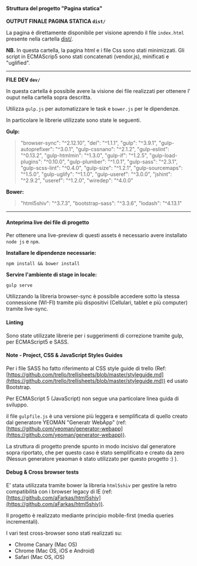 #### Struttura del progetto "Pagina statica"

**OUTPUT FINALE PAGINA STATICA `dist/`**

La pagina è direttamente disponibile per visione aprendo il file `index.html` presente nella cartella [dist/](https://github.com/michele-prandina/FrontendTest/tree/master/dist).

**NB.** 
In questa cartella, la pagina html e i file Css sono stati minimizzati. 
Gli script in ECMAScrip5 sono stati concatenati (vendor.js), minificati e "uglified".


----------

**FILE DEV `dev/`**

In questa cartella è possibile avere la visione dei file realizzati per ottenere l' ouput  nella cartella sopra descritta.

Utilizza `gulp.js` per automatizzare le task e `bower.js` per le dipendenze.


In particolare le librerie utilizzate sono state le seguenti.

**Gulp:**

> "browser-sync": "^2.12.10",
    "del": "^1.1.1",
    "gulp": "^3.9.1",
    "gulp-autoprefixer": "^3.0.1",
    "gulp-cssnano": "^2.1.2",
    "gulp-eslint": "^0.13.2",
    "gulp-htmlmin": "^1.3.0",
    "gulp-if": "^1.2.5",
    "gulp-load-plugins": "^0.10.0",
    "gulp-plumber": "^1.0.1",
    "gulp-sass": "^2.3.1",
    "gulp-scss-lint": "^0.4.0",
    "gulp-size": "^1.2.1",
    "gulp-sourcemaps": "^1.5.0",
    "gulp-uglify": "^1.1.0",
    "gulp-useref": "^3.0.0",
    "jshint": "^2.9.2",
    "useref": "^1.2.0",
    "wiredep": "^4.0.0"


**Bower:**

> "html5shiv": "^3.7.3",
    "bootstrap-sass": "^3.3.6",
    "lodash": "^4.13.1"


----------

#### Anteprima live dei file di progetto

Per ottenere una live-preview di questi assets è necessario avere installato `node js` e `npm`.


**Installare le dipendenze necessarie:**

    npm install && bower install

**Servire l'ambiente di stage in locale:**

    gulp serve
    
Utilizzando la libreria browser-sync è possibile accedere sotto la stessa connessione (WI-FI) tramite più dispositivi (Cellulari, tablet e più computer) tramite live-sync.  


#### Linting
Sono state utilizzate librerie per i suggerimenti di correzione tramite gulp, per ECMAScript5 e SASS.

#### Note - Project, CSS & JavaScript Styles Guides

Per i file SASS ho fatto riferimento al CSS style guide di trello (Ref: [https://github.com/trello/trellisheets/blob/master/styleguide.md](https://github.com/trello/trellisheets/blob/master/styleguide.md)) ed usato Bootstrap.

Per ECMAScript 5 (JavaScript)  non segue una particolare linea guida di sviluppo. 

il file `gulpfile.js` è una versione più leggera e semplificata di quello creato dal generatore YEOMAN "Generatr WebApp" (ref: [https://github.com/yeoman/generator-webapp](https://github.com/yeoman/generator-webapp)). 

La struttura di progetto prende spunto in modo incisivo dal generatore sopra riportato, che per questo caso è stato semplificato e creato da zero (Nessun generatore yeaoman è stato utilizzato per questo progetto :) ).


#### Debug & Cross browser tests
E' stata utilizzata tramite bower la libreria `html5shiv` per gestire la retro compatibilità con i browser legacy di IE (ref: [https://github.com/aFarkas/html5shiv](https://github.com/aFarkas/html5shiv)).

Il progetto è realizzato mediante principio mobile-first (media queries incrementali). 

I vari test cross-browser sono stati realizzati su:

 - Chrome Canary (Mac OS)
 - Chrome (Mac OS, iOS e Android)
 - Safari (Mac OS, iOS)
